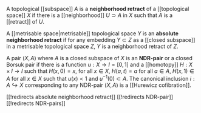A topological [[subspace]] $A$ is a **neighborhood retract** of a [[topological space]] $X$ if there is a [[neighborhood]] $U\supset A$ in $X$ such that $A$ is a [[retract]] of $U$. 

A [[metrisable space|metrisable]] topological space $Y$ is an **absolute neighborhood retract** if for any embedding $Y\subset Z$ as a [[closed subspace]] in a metrisable topological space $Z$, $Y$ is a neighborhood retract of $Z$.

A pair $(X,A)$ where $A$ is a closed subspace of $X$ is an **NDR-pair** or a closed Borsuk pair if there is a function $u:X\to I=[0,1]$ and a [[homotopy]] $H:X\times I\to I$ such that $H(x,0)=x$, for all $x\in X$, $H(a,t)=a$ for all $a\in A$, $H(x,1)\in A$ for all $x\in X$ such that $u(x)\lt 1$ and $u^{-1}(0)\subset A$. The canonical inclusion $i:A\hookrightarrow X$ corresponding to any NDR-pair $(X,A)$ is a [[Hurewicz cofibration]]. 


[[!redirects absolute neighborhood retract]]
[[!redirects NDR-pair]]
[[!redirects NDR-pairs]]